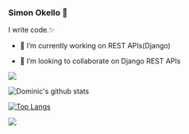 ### Simon Okello 👋

 I write code.✨



- 🔭 I’m currently working on REST APIs(Django)
 <!-- - 🌱 I’m currently learning Vue JS -->
- 👯 I’m looking to collaborate on Django REST APIs
<!-- - 🤔 I’m looking for help with 
- 💬 Ask me about ...
- 📫 How to reach me: ...
- 😄 Pronouns: ...
- ⚡ Fun fact: ... -->

![](https://komarev.com/ghpvc/?username=SimonOkello&color=green)

![Dominic's github stats](https://github-readme-stats.vercel.app/api?username=SimonOkello&theme=merko&layout=compact&count_private=true&show_icons=true)


[![Top Langs](https://github-readme-stats.vercel.app/api/top-langs/?username=SimonOkello&layout=compact&theme=merko&langs_count=10)](https://github.com/SimonOkello/github-readme-stats)


<img src='https://github-profile-trophy.vercel.app/?username=SimonOkello&theme=tokyonight' >
